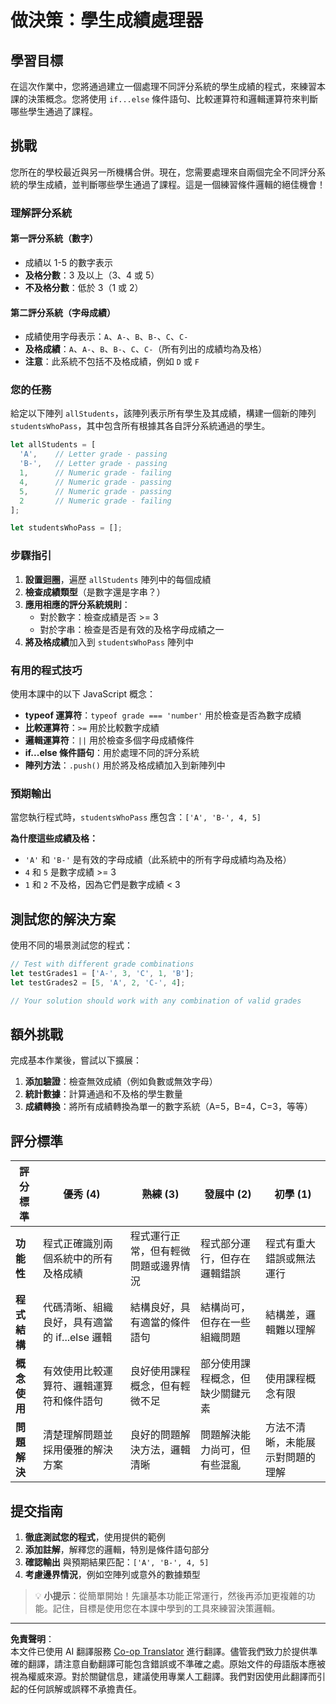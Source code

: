 <!--
CO_OP_TRANSLATOR_METADATA:
{
  "original_hash": "ffe366b2d1f037b99fbadbe1dc81083d",
  "translation_date": "2025-10-22T22:35:48+00:00",
  "source_file": "2-js-basics/3-making-decisions/assignment.md",
  "language_code": "mo"
}
-->
# 做決策：學生成績處理器

## 學習目標

在這次作業中，您將通過建立一個處理不同評分系統的學生成績的程式，來練習本課的決策概念。您將使用 `if...else` 條件語句、比較運算符和邏輯運算符來判斷哪些學生通過了課程。

## 挑戰

您所在的學校最近與另一所機構合併。現在，您需要處理來自兩個完全不同評分系統的學生成績，並判斷哪些學生通過了課程。這是一個練習條件邏輯的絕佳機會！

### 理解評分系統

#### 第一評分系統（數字）
- 成績以 1-5 的數字表示
- **及格分數**：3 及以上（3、4 或 5）
- **不及格分數**：低於 3（1 或 2）

#### 第二評分系統（字母成績）
- 成績使用字母表示：`A`、`A-`、`B`、`B-`、`C`、`C-`
- **及格成績**：`A`、`A-`、`B`、`B-`、`C`、`C-`（所有列出的成績均為及格）
- **注意**：此系統不包括不及格成績，例如 `D` 或 `F`

### 您的任務

給定以下陣列 `allStudents`，該陣列表示所有學生及其成績，構建一個新的陣列 `studentsWhoPass`，其中包含所有根據其各自評分系統通過的學生。

```javascript
let allStudents = [
  'A',    // Letter grade - passing
  'B-',   // Letter grade - passing  
  1,      // Numeric grade - failing
  4,      // Numeric grade - passing
  5,      // Numeric grade - passing
  2       // Numeric grade - failing
];

let studentsWhoPass = [];
```

### 步驟指引

1. **設置迴圈**，遍歷 `allStudents` 陣列中的每個成績
2. **檢查成績類型**（是數字還是字串？）
3. **應用相應的評分系統規則**：
   - 對於數字：檢查成績是否 >= 3
   - 對於字串：檢查是否是有效的及格字母成績之一
4. **將及格成績**加入到 `studentsWhoPass` 陣列中

### 有用的程式技巧

使用本課中的以下 JavaScript 概念：

- **typeof 運算符**：`typeof grade === 'number'` 用於檢查是否為數字成績
- **比較運算符**：`>=` 用於比較數字成績
- **邏輯運算符**：`||` 用於檢查多個字母成績條件
- **if...else 條件語句**：用於處理不同的評分系統
- **陣列方法**：`.push()` 用於將及格成績加入到新陣列中

### 預期輸出

當您執行程式時，`studentsWhoPass` 應包含：`['A', 'B-', 4, 5]`

**為什麼這些成績及格：**
- `'A'` 和 `'B-'` 是有效的字母成績（此系統中的所有字母成績均為及格）
- `4` 和 `5` 是數字成績 >= 3
- `1` 和 `2` 不及格，因為它們是數字成績 < 3

## 測試您的解決方案

使用不同的場景測試您的程式：

```javascript
// Test with different grade combinations
let testGrades1 = ['A-', 3, 'C', 1, 'B'];
let testGrades2 = [5, 'A', 2, 'C-', 4];

// Your solution should work with any combination of valid grades
```

## 額外挑戰

完成基本作業後，嘗試以下擴展：

1. **添加驗證**：檢查無效成績（例如負數或無效字母）
2. **統計數據**：計算通過和不及格的學生數量
3. **成績轉換**：將所有成績轉換為單一的數字系統（A=5，B=4，C=3，等等）

## 評分標準

| 評分標準 | 優秀 (4) | 熟練 (3) | 發展中 (2) | 初學 (1) |
|----------|----------|----------|----------|----------|
| **功能性** | 程式正確識別兩個系統中的所有及格成績 | 程式運行正常，但有輕微問題或邊界情況 | 程式部分運行，但存在邏輯錯誤 | 程式有重大錯誤或無法運行 |
| **程式結構** | 代碼清晰、組織良好，具有適當的 if...else 邏輯 | 結構良好，具有適當的條件語句 | 結構尚可，但存在一些組織問題 | 結構差，邏輯難以理解 |
| **概念使用** | 有效使用比較運算符、邏輯運算符和條件語句 | 良好使用課程概念，但有輕微不足 | 部分使用課程概念，但缺少關鍵元素 | 使用課程概念有限 |
| **問題解決** | 清楚理解問題並採用優雅的解決方案 | 良好的問題解決方法，邏輯清晰 | 問題解決能力尚可，但有些混亂 | 方法不清晰，未能展示對問題的理解 |

## 提交指南

1. **徹底測試您的程式**，使用提供的範例
2. **添加註解**，解釋您的邏輯，特別是條件語句部分
3. **確認輸出** 與預期結果匹配：`['A', 'B-', 4, 5]`
4. **考慮邊界情況**，例如空陣列或意外的數據類型

> 💡 **小提示**：從簡單開始！先讓基本功能正常運行，然後再添加更複雜的功能。記住，目標是使用您在本課中學到的工具來練習決策邏輯。

---

**免責聲明**：  
本文件已使用 AI 翻譯服務 [Co-op Translator](https://github.com/Azure/co-op-translator) 進行翻譯。儘管我們致力於提供準確的翻譯，請注意自動翻譯可能包含錯誤或不準確之處。原始文件的母語版本應被視為權威來源。對於關鍵信息，建議使用專業人工翻譯。我們對因使用此翻譯而引起的任何誤解或誤釋不承擔責任。